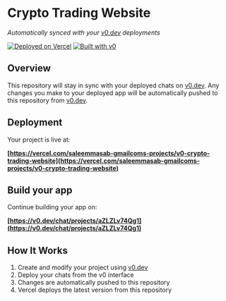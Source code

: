 # Crypto Trading Website

*Automatically synced with your [v0.dev](https://v0.dev) deployments*

[![Deployed on Vercel](https://img.shields.io/badge/Deployed%20on-Vercel-black?style=for-the-badge&logo=vercel)](https://vercel.com/saleemmasab-gmailcoms-projects/v0-crypto-trading-website)
[![Built with v0](https://img.shields.io/badge/Built%20with-v0.dev-black?style=for-the-badge)](https://v0.dev/chat/projects/aZLZLv74Qg1)

## Overview

This repository will stay in sync with your deployed chats on [v0.dev](https://v0.dev).
Any changes you make to your deployed app will be automatically pushed to this repository from [v0.dev](https://v0.dev).

## Deployment

Your project is live at:

**[https://vercel.com/saleemmasab-gmailcoms-projects/v0-crypto-trading-website](https://vercel.com/saleemmasab-gmailcoms-projects/v0-crypto-trading-website)**

## Build your app

Continue building your app on:

**[https://v0.dev/chat/projects/aZLZLv74Qg1](https://v0.dev/chat/projects/aZLZLv74Qg1)**

## How It Works

1. Create and modify your project using [v0.dev](https://v0.dev)
2. Deploy your chats from the v0 interface
3. Changes are automatically pushed to this repository
4. Vercel deploys the latest version from this repository
